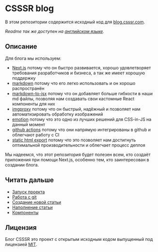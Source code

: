 # CSSSR blog

В этом репозитории содержится исходный код для [blog.csssr.com](https://blog.csssr.com).

*Readme так же доступен на [английском языке](./README.md).*

## Описание

Для блога мы используем:
- [Next.js](https://nextjs.org/)
потому что он быстро развивается, хорошо удовлетворяет требования разработчиков и бизнеса, а так же имеет хорошую поддержку
- [markdown](https://www.markdownguide.org/)
потому что его легко использовать и он хорошо распространён
- [markdown-to-jsx](https://probablyup.com/markdown-to-jsx/)
потому что он добавляет больше гибкости в наши md файлы, позволяя нам создавать свои кастомные React компоненты для них
- [imgproxy](https://imgproxy.net/)
потому что он быстрый, надёжный и позволяет нам автоматизировать обработку изображений
- [emotion](https://emotion.sh/docs/introduction)
потому что это одно из лучших решений для CSS-in-JS на данный момент
- [github actions](https://github.com/features/actions)
потому что они напрямую интегрированы в github и облегчают работу с CI
- [static html export](https://nextjs.org/docs/advanced-features/static-html-export)
потому что это позволяет нам достигнуть оптимальной производительности и облегчает процесс деплоя

Мы надеемся, что этот репозитория будет полезен всем, кто создаёт приложения при помощи Next.js, особенно тем, кто заинтересован в создании блога. 

## Читать дальше
- [Запуск проекта](./docs/ru/SETUP.md)
- [Работа с git](./docs/ru/GIT.md)
- [Создание новой статьи](./docs/ru/NEW_ARTICLE.md)
- [Наполнение статьи](./docs/ru/ARTICLE_CONTENT.md)
- [Компоненты](./docs/ru/COMPONENTS.md)

## Лицензия
Блог CSSSR это проект с открытым исходным кодом выпущенный под лицензией [MIT](https://github.com/CSSSR/csssr.blog/LICENSE).